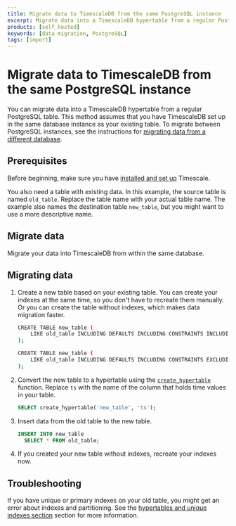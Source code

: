 ```yaml
---
title: Migrate data to TimescaleDB from the same PostgreSQL instance
excerpt: Migrate data into a TimescaleDB hypertable from a regular PostgreSQL table
products: [self_hosted]
keywords: [data migration, PostgreSQL]
tags: [import]
---
```


# Migrate data to TimescaleDB from the same PostgreSQL instance

You can migrate data into a TimescaleDB hypertable from a regular PostgreSQL
table. This method assumes that you have TimescaleDB set up in the same database
instance as your existing table. To migrate between PostgreSQL instances, see
the instructions for [migrating data from a different database][different-db].

## Prerequisites

Before beginning, make sure you have [installed and set up][install] Timescale.

You also need a table with existing data. In this example, the source table is
named `old_table`. Replace the table name with your actual table name. The
example also names the destination table `new_table`, but you might want to use
a more descriptive name.

## Migrate data

Migrate your data into TimescaleDB from within the same database.

<Procedure>

## Migrating data

1.  Create a new table based on your existing table. You can create your indexes
    at the same time, so you don't have to recreate them manually. Or you can
    create the table without indexes, which makes data migration faster.

    <Terminal>

    <tab label="With indexes">

    ```bash
    CREATE TABLE new_table (
        LIKE old_table INCLUDING DEFAULTS INCLUDING CONSTRAINTS INCLUDING INDEXES
    );
    ```

    </tab>

    <tab label="Without indexes">

    ```bash
    CREATE TABLE new_table (
        LIKE old_table INCLUDING DEFAULTS INCLUDING CONSTRAINTS EXCLUDING INDEXES
    );
    ```

    </tab>

    </Terminal>

1.  Convert the new table to a hypertable using the
    [`create_hypertable`][create_hypertable] function. Replace `ts` with the
    name of the column that holds time values in your table.

    ```sql
    SELECT create_hypertable('new_table', 'ts');
    ```

1.  Insert data from the old table to the new table.

    ```sql
    INSERT INTO new_table
      SELECT * FROM old_table;
    ```

1.  If you created your new table without indexes, recreate your indexes now.

</Procedure>

## Troubleshooting

If you have unique or primary indexes on your old table, you might get an error
about indexes and partitioning. See the [hypertables and unique indexes
section][unique-indexes] section for more information.

[create_hypertable]: /api/:currentVersion:/hypertable/create_hypertable/
[different-db]: /use-timescale/:currentVersion:/migrate-data/different-db/
[install]: /getting-started/latest/
[unique-indexes]: /use-timescale/:currentVersion:/hypertables/hypertables-and-unique-indexes/
